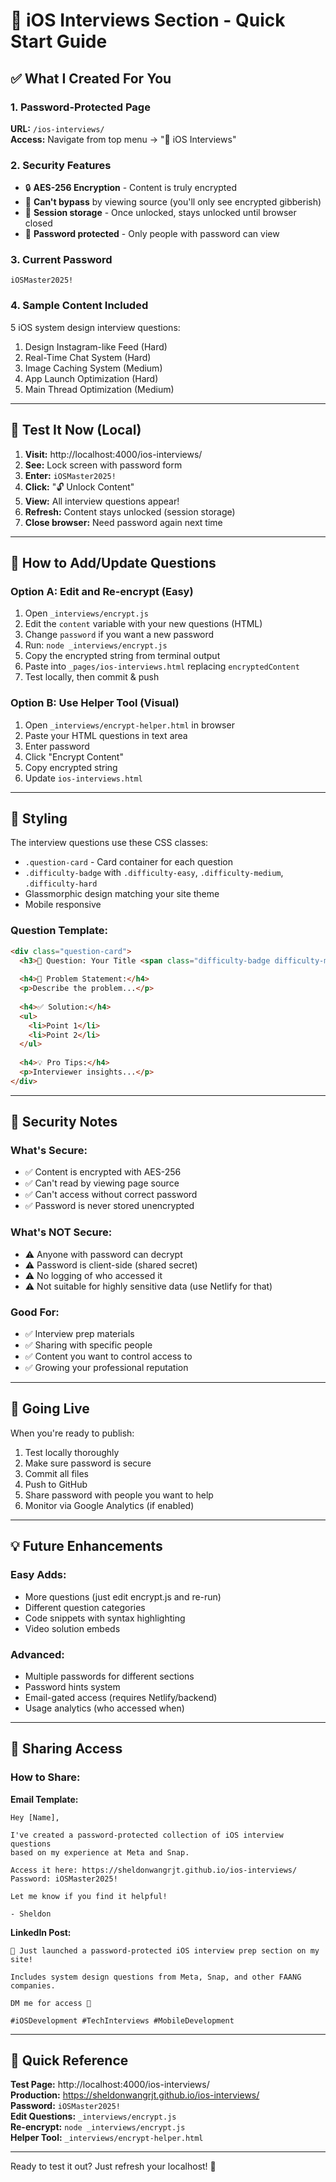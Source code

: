 # 🎯 iOS Interviews Section - Quick Start Guide

## ✅ What I Created For You

### **1. Password-Protected Page** 
**URL:** `/ios-interviews/`  
**Access:** Navigate from top menu → "🎯 iOS Interviews"

### **2. Security Features**
- 🔒 **AES-256 Encryption** - Content is truly encrypted
- 🚫 **Can't bypass** by viewing source (you'll only see encrypted gibberish)
- 💾 **Session storage** - Once unlocked, stays unlocked until browser closed
- 🔑 **Password protected** - Only people with password can view

### **3. Current Password**
```
iOSMaster2025!
```

### **4. Sample Content Included**
5 iOS system design interview questions:
1. Design Instagram-like Feed (Hard)
2. Real-Time Chat System (Hard)  
3. Image Caching System (Medium)
4. App Launch Optimization (Hard)
5. Main Thread Optimization (Medium)

---

## 🧪 Test It Now (Local)

1. **Visit:** http://localhost:4000/ios-interviews/
2. **See:** Lock screen with password form
3. **Enter:** `iOSMaster2025!`
4. **Click:** "🔓 Unlock Content"
5. **View:** All interview questions appear!
6. **Refresh:** Content stays unlocked (session storage)
7. **Close browser:** Need password again next time

---

## 📝 How to Add/Update Questions

### **Option A: Edit and Re-encrypt (Easy)**

1. Open `_interviews/encrypt.js`
2. Edit the `content` variable with your new questions (HTML)
3. Change `password` if you want a new password
4. Run: `node _interviews/encrypt.js`
5. Copy the encrypted string from terminal output
6. Paste into `_pages/ios-interviews.html` replacing `encryptedContent`
7. Test locally, then commit & push

### **Option B: Use Helper Tool (Visual)**

1. Open `_interviews/encrypt-helper.html` in browser
2. Paste your HTML questions in text area
3. Enter password
4. Click "Encrypt Content"
5. Copy encrypted string
6. Update `ios-interviews.html`

---

## 🎨 Styling

The interview questions use these CSS classes:

- `.question-card` - Card container for each question
- `.difficulty-badge` with `.difficulty-easy`, `.difficulty-medium`, `.difficulty-hard`
- Glassmorphic design matching your site theme
- Mobile responsive

### **Question Template:**

```html
<div class="question-card">
  <h3>📱 Question: Your Title <span class="difficulty-badge difficulty-medium">Medium</span></h3>
  
  <h4>🎯 Problem Statement:</h4>
  <p>Describe the problem...</p>
  
  <h4>✅ Solution:</h4>
  <ul>
    <li>Point 1</li>
    <li>Point 2</li>
  </ul>
  
  <h4>💡 Pro Tips:</h4>
  <p>Interviewer insights...</p>
</div>
```

---

## 🔐 Security Notes

### **What's Secure:**
- ✅ Content is encrypted with AES-256
- ✅ Can't read by viewing page source
- ✅ Can't access without correct password
- ✅ Password is never stored unencrypted

### **What's NOT Secure:**
- ⚠️ Anyone with password can decrypt
- ⚠️ Password is client-side (shared secret)
- ⚠️ No logging of who accessed it
- ⚠️ Not suitable for highly sensitive data (use Netlify for that)

### **Good For:**
- ✅ Interview prep materials
- ✅ Sharing with specific people
- ✅ Content you want to control access to
- ✅ Growing your professional reputation

---

## 🚀 Going Live

When you're ready to publish:

1. Test locally thoroughly
2. Make sure password is secure
3. Commit all files
4. Push to GitHub
5. Share password with people you want to help
6. Monitor via Google Analytics (if enabled)

---

## 💡 Future Enhancements

### **Easy Adds:**
- More questions (just edit encrypt.js and re-run)
- Different question categories
- Code snippets with syntax highlighting
- Video solution embeds

### **Advanced:**
- Multiple passwords for different sections
- Password hints system
- Email-gated access (requires Netlify/backend)
- Usage analytics (who accessed when)

---

## 📧 Sharing Access

### **How to Share:**

**Email Template:**
```
Hey [Name],

I've created a password-protected collection of iOS interview questions 
based on my experience at Meta and Snap. 

Access it here: https://sheldonwangrjt.github.io/ios-interviews/
Password: iOSMaster2025!

Let me know if you find it helpful!

- Sheldon
```

**LinkedIn Post:**
```
🎯 Just launched a password-protected iOS interview prep section on my site!

Includes system design questions from Meta, Snap, and other FAANG companies.

DM me for access 💬

#iOSDevelopment #TechInterviews #MobileDevelopment
```

---

## 🎯 Quick Reference

**Test Page:** http://localhost:4000/ios-interviews/  
**Production:** https://sheldonwangrjt.github.io/ios-interviews/  
**Password:** `iOSMaster2025!`  
**Edit Questions:** `_interviews/encrypt.js`  
**Re-encrypt:** `node _interviews/encrypt.js`  
**Helper Tool:** `_interviews/encrypt-helper.html`  

---

Ready to test it out? Just refresh your localhost! 🚀

